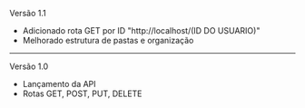 Versão 1.1

- Adicionado rota GET por ID "http://localhost/(ID DO USUARIO)"
- Melhorado estrutura de pastas e organização

---

Versão 1.0

- Lançamento da API
- Rotas GET, POST, PUT, DELETE